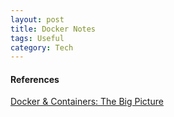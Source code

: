 ```yaml
---
layout: post
title: Docker Notes
tags: Useful
category: Tech
---
```



#### References ####

[Docker & Containers: The Big Picture](https://app.pluralsight.com/library/courses/docker-containers-big-picture)  
